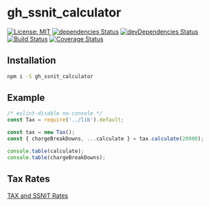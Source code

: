 # gh_ssnit_calculator

[![License: MIT](https://img.shields.io/badge/License-MIT-blue.svg)](https://opensource.org/licenses/MIT) [![dependencies Status](https://david-dm.org/Philip-Nunoo/gh_ssnit_calculator/status.svg)](https://david-dm.org/Philip-Nunoo/gh_ssnit_calculator) [![devDependencies Status](https://david-dm.org/Philip-Nunoo/gh_ssnit_calculator/dev-status.svg)](https://david-dm.org/Philip-Nunoo/gh_ssnit_calculator?type=dev) 
[![Build Status](https://travis-ci.org/Philip-Nunoo/gh_ssnit_calculator.svg?branch=master)](https://travis-ci.org/Philip-Nunoo/gh_ssnit_calculator)
[![Coverage Status](https://coveralls.io/repos/github/Philip-Nunoo/gh_ssnit_calculator/badge.svg?branch=master)](https://coveralls.io/github/Philip-Nunoo/gh_ssnit_calculator?branch=master)



## Installation

```sh
npm i -S gh_ssnit_calculator
```

## Example 

```js
/* eslint-disable no-console */
const Tax = require('../lib').default;

const tax = new Tax();
const { chargeBreakDowns, ...calculate } = tax.calculate(20000);

console.table(calculate);
console.table(chargeBreakDowns);
```

## Tax Rates
[TAX and SSNIT Rates](src/rates.js)
